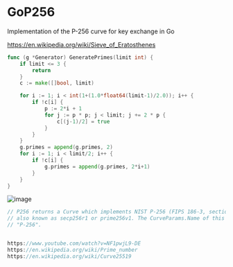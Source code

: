 # GoP256
Implementation of the P-256 curve for key exchange in Go


https://en.wikipedia.org/wiki/Sieve_of_Eratosthenes
```go
func (g *Generator) GeneratePrimes(limit int) {
	if limit <= 3 {
		return
	}
	c := make([]bool, limit)

	for i := 1; i < int(1+(1.0*float64(limit-1)/2.0)); i++ {
		if !c[i] {
			p := 2*i + 1
			for j := p * p; j < limit; j += 2 * p {
				c[(j-1)/2] = true
			}
		}
	}
	g.primes = append(g.primes, 2)
	for i := 1; i < limit/2; i++ {
		if !c[i] {
			g.primes = append(g.primes, 2*i+1)
		}
	}
}
```

![image](https://github.com/YABOIpy/-GoP256/assets/110062350/5f1edbba-7cf0-4afa-9434-f8cb27a73dee)


```go
// P256 returns a Curve which implements NIST P-256 (FIPS 186-3, section D.2.3),
// also known as secp256r1 or prime256v1. The CurveParams.Name of this Curve is
// "P-256".


https://www.youtube.com/watch?v=NF1pwjL9-DE
https://en.wikipedia.org/wiki/Prime_number
https://en.wikipedia.org/wiki/Curve25519

